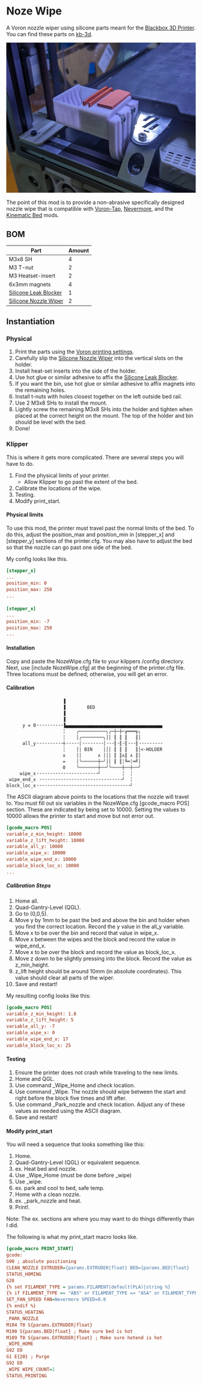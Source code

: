 # Noze Wipe
A Voron nozzle wiper using silicone parts meant for the [Blackbox 3D Printer](https://layershift.xyz/blackbox3dprinter/). You can find these parts on [kb-3d](https://kb-3d.com/).

![](FinalResult.png)

The point of this mod is to provide a non-abrasive specifically designed nozzle wipe that is compatible with [Voron-Tap](https://github.com/VoronDesign/Voron-Tap), [Nevermore](https://github.com/nevermore3d/Nevermore_Micro), and the [Kinematic Bed](https://github.com/tanaes/whopping_Voron_mods/tree/main/kinematic_bed) mods.
## BOM
|Part|Amount|
|-|-|
|M3x8 SH|4|
|M3 T-nut|2|
|M3 Heatset-insert|2|
|6x3mm magnets|4|
|[Silicone Leak Blocker](https://kb-3d.com/store/cnc-laser-cut/22-silicone-leak-blocker-blackbox-1634506066001.html#c112/fullscreen/q=silicone)|1|
|[Silicone Nozzle Wiper](https://kb-3d.com/store/cnc-laser-cut/9-silicone-nozzle-wiper-blackbox-1634505999959.html)|2|
## Instantiation
### Physical
1. Print the parts using the [Voron printing settings](https://docs.vorondesign.com/sourcing.html#print-settings).
3. Carefully slip the [Silicone Nozzle Wiper](https://kb-3d.com/store/cnc-laser-cut/9-silicone-nozzle-wiper-blackbox-1634505999959.html) into the vertical slots on the holder.
4. Install heat-set inserts into the side of the holder.
5. Use hot glue or similar adhesive to affix the [Silicone Leak Blocker](https://kb-3d.com/store/cnc-laser-cut/22-silicone-leak-blocker-blackbox-1634506066001.html#c112/fullscreen/q=silicone).
6. If you want the bin, use hot glue or similar adhesive to affix magnets into the remaining holes.
7. Install t-nuts with holes closest together on the left outside bed rail.
8. Use 2 M3x8 SHs to install the mount.
9. Lightly screw the remaining M3x8 SHs into the holder and tighten when placed at the correct height on the mount. The top of the holder and bin should be level with the bed.
10. Done!
### Klipper

This is where it gets more complicated. There are several steps you will have to do.

1. Find the physical limits of your printer.
	- Allow Klipper to go past the extent of the bed.
2. Calibrate the locations of the wipe.
3. Testing.
4. Modify print_start.

#### Physical limits
To use this mod, the printer must travel past the normal limits of the bed. To do this, adjust the position_max and position_min in [stepper_x] and [stepper_y] sections of the printer.cfg.
You may also have to adjust the bed so that the nozzle can go past one side of the bed.

My config looks like this.

```ini
[stepper_x]
...
position_min: 0
position_max: 250
...

[stepper_x]
...
position_min: -7
position_max: 250
...
```
#### Installation
Copy and paste the NozeWipe.cfg file to your kilppers /config directory. Next, use [include NozeWipe.cfg] at the beginning of the printer.cfg file. Three locations must be defined; otherwise, you will get an error.

#### Calibration
```ASCII
                     ▐
                     ▐        BED
                     ▐
                     ▐
      y = 0╶╶╶╶╶╶╶╶╶╶▐▄▄▄▄▄▄▄▄▄▄▄▄▄▄▄▄▄▄▄▄▄▄▄▄▄▄▄▄▄▄▄▄▄▄▄▄
                     ╎    ╭──────────╮╭─┼─┼─╔═══╗╮
                     ╎    │╭────────╮││ ║ ║ ║   ║│
      all_y╶╶╶╶╶╶╶╶╶╶┼╶╶╶╶╶│╶╶╶╶╶╶╶╶│╶╶╶║╶║╶║╶╶╶║╶╶╶╶╶╶╶╶╶
                     ╎    ││ BIN    │││ ║ ║ ║   ║│<-HOLDER
                     x    ││      ∧ │││ ║ ║∧║ ∧ ║│
                     =    │╰──────┼─╯││ ║ ║╎╚═╎═╝│
                     0    ╰───────┼──╯╰────┼──┼──╯
     wipe_x╶╶╶╶╶╶╶╶╶╶╶╶╶╶╶╶╶╶╶╶╶╶╶┘        ╎  ╎
 wipe_end_x ╶╶╶╶╶╶╶╶╶╶╶╶╶╶╶╶╶╶╶╶╶╶╶╶╶╶╶╶╶╶╶┘  ╎
block_loc_x╶╶╶╶╶╶╶╶╶╶╶╶╶╶╶╶╶╶╶╶╶╶╶╶╶╶╶╶╶╶╶╶╶╶╶┘
```
The ASCII diagram above points to the locations that the nozzle will travel to. You must fill out six variables in the NozeWipe.cfg [gcode_macro POS] section. These are indicated by being set to 10000. Setting the values to 10000 allows the printer to start and move but not error out.

```INI
[gcode_macro POS]
variable_z_min_height: 10000
variable_z_lift_height: 10000
variable_all_y: 10000
variable_wipe_x: 10000
variable_wipe_end_x: 10000
variable_block_loc_x: 10000
...
```

##### Calibration Steps 
1. Home all.
2. Quad-Gantry-Level (QGL).
3. Go to (0,0,5).
4. Move y by 1mm to be past the bed and above the bin and holder when you find the correct location. Record the y value in the all_y variable.
5. Move x to be over the bin and record that value in wipe_x.
6. Move x between the wipes and the block and record the value in wipe_end_x.
7. Move x to be over the block and record the value as block_loc_x.
8. Move z down to be slightly pressing into the block. Record the value as z_min_height.
9. z_lift height should be around 10mm (in absolute coordinates). This value should clear all parts of the wiper.
10. Save and restart!

My resulting config looks like this:
```INI
[gcode_macro POS]
variable_z_min_height: 1.8
variable_z_lift_height: 5
variable_all_y: -7
variable_wipe_x: 0
variable_wipe_end_x: 17
variable_block_loc_x: 25
```
#### Testing
1. Ensure the printer does not crash while traveling to the new limits.
2. Home and QGL.
3. Use command \_Wipe_Home and check location.
4. Use command \_Wipe. The nozzle should wipe between the start and right before the block five times and lift after.
5. Use command \_Park_nozzle and check location. Adjust any of these values as needed using the ASCII diagram.
6. Save and restart!
#### Modify print_start

You will need a sequence that looks something like this:
1. Home.
2. Quad-Gantry-Level (QGL) or equivalent sequence.
3. ex. Heat bed and nozzle.
4. Use \_Wipe_Home (must be done before \_wipe)
5. Use \_wipe.
6. ex. park and cool to bed, safe temp.
7. Home with a clean nozzle.
8. ex. \_park_nozzle and heat.
9. Print!.

Note: The ex. sections are where you may want to do things differently than I did.

The following is what my print_start macro looks like.
```INI
[gcode_macro PRINT_START]
gcode:
G90 ; absolute positioning
CLEAN_NOZZLE EXTRUDER={params.EXTRUDER|float} BED={params.BED|float}
STATUS_HOMING
G28
{% set FILAMENT_TYPE = params.FILAMENT|default(PLA)|string %}
{% if FILAMENT_TYPE == "ABS" or FILAMENT_TYPE == "ASA" or FILAMENT_TYPE == "PET" %}
SET_FAN_SPEED FAN=Nevermore SPEED=0.8
{% endif %}
STATUS_HEATING
_PARK_NOZZLE
M104 T0 S{params.EXTRUDER|float}
M190 S{params.BED|float} ; Make sure bed is hot
M109 T0 S{params.EXTRUDER|float} ; Make sure hotend is hot
_WIPE_HOME
G92 E0
G1 E{20} ; Purge
G92 E0
_WIPE WIPE_COUNT=1
STATUS_PRINTING
```
